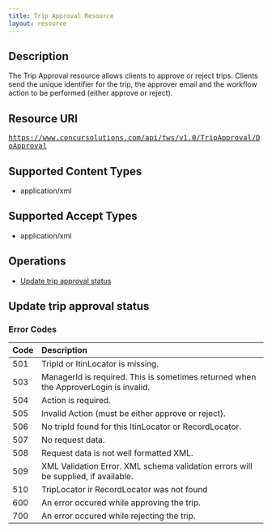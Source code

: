 ```yaml
---
title: Trip Approval Resource 
layout: resource
---
```



## Description
The Trip Approval resource allows clients to approve or reject trips. Clients send the unique identifier for the trip, the approver email and the workflow action to be performed (either approve or reject).

## Resource URI
<samp>https://www.concursolutions.com/api/tws/v1.0/TripApproval/DoApproval</samp>

## Supported Content Types
* application/xml

## Supported Accept Types
* application/xml

## Operations
* [Update trip approval status](#a1)

## <a name="a1">Update trip approval status</a>

###  Error Codes

|  Code |  Description |
|:-------|:--------------|
|  501 |  TripId or ItinLocator is missing. |
|  503 |  ManagerId is required. This is sometimes returned when the ApproverLogin is invalid. |
|  504 |  Action is required. |
|  505 |  Invalid Action (must be either approve or reject). |
|  506 |  No tripId found for this ItinLocator or RecordLocator. |
|  507 |  No request data. |
|  508 |  Request data is not well formatted XML. |
|  509 |  XML Validation Error. XML schema validation errors will be supplied, if available. |
|  510 |  TripLocator ir RecordLocator was not found |
|  600 |  An error occured while approving the trip. |
|  700 |  An error occured while rejecting the trip. |



